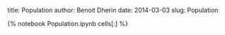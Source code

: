 title: Population
author: Benoit Dherin 
date: 2014-03-03
slug: Population

{% notebook Population.ipynb cells[:] %}

